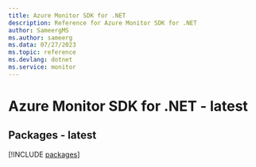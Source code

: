 ```yaml
---
title: Azure Monitor SDK for .NET
description: Reference for Azure Monitor SDK for .NET
author: SameergMS
ms.author: sameerg
ms.data: 07/27/2023
ms.topic: reference
ms.devlang: dotnet
ms.service: monitor
---
```

# Azure Monitor SDK for .NET - latest
## Packages - latest
[!INCLUDE [packages](monitor-index.md)]